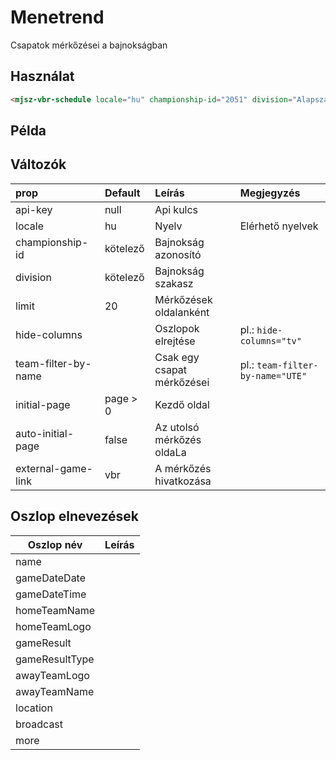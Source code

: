 # Menetrend

Csapatok mérkőzései a bajnokságban

## Használat

```html
<mjsz-vbr-schedule locale="hu" championship-id="2051" division="Alapszakasz" timezone-selector />
```

## Példa

<ClientOnly>
  <mjsz-vbr-schedule
    locale="hu"
    championship-id="3314"
    division="Alapszakasz"
    timezone-selector
    auto-initial-page
  />
</ClientOnly>

## Változók

| prop                | Default  | Leírás                     | Megjegyzés                       |
| :------------------ | :------- | :------------------------- | :------------------------------- |
| api-key             | null     | Api kulcs                  |
| locale              | hu       | Nyelv                      | Elérhető nyelvek                 |
| championship-id     | kötelező | Bajnokság azonosító        |
| division            | kötelező | Bajnokság szakasz          |
| limit               | 20       | Mérkőzések oldalanként     |
| hide-columns        |          | Oszlopok elrejtése         | pl.: `hide-columns="tv"`         |
| team-filter-by-name |          | Csak egy csapat mérkőzései | pl.: `team-filter-by-name="UTE"` |
| initial-page        | page > 0 | Kezdő oldal                |                                  |
| auto-initial-page   | false    | Az utolsó mérkőzés oldaLa  |                                  |
| external-game-link  | vbr      | A mérkőzés hivatkozása     |                                  |

## Oszlop elnevezések

| Oszlop név     | Leírás |
| -------------- | ------ |
| name           |
| gameDateDate   |
| gameDateTime   |
| homeTeamName   |
| homeTeamLogo   |
| gameResult     |
| gameResultType |
| awayTeamLogo   |
| awayTeamName   |
| location       |
| broadcast      |
| more           |
